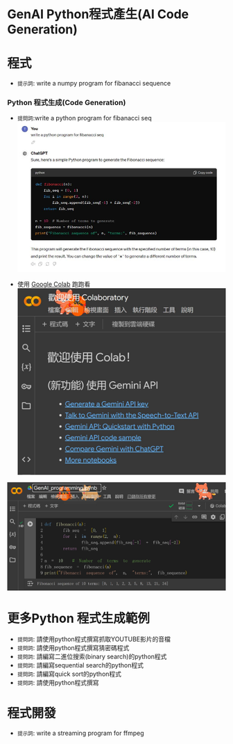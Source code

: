 # GenAI Python程式產生(AI Code Generation)

# 程式
- `提示詞`: write a numpy program for fibanacci sequence
### Python 程式生成(Code Generation)
- `提問詞`:write a python program for fibanacci seq
![ChatGPT_Python_1.JPG](pics/ChatGPT_Python_1.JPG)

- 使用 [Google Colab](https://colab.research.google.com/#) 跑跑看
![Google_Colab](Google_Colab.JPG)

![ChatGPT_Python_2.JPG](pics/ChatGPT_Python_2.JPG) 

# 更多Python 程式生成範例
- `提問詞`: 請使用python程式撰寫抓取YOUTUBE影片的音檔
- `提問詞`: 請使用python程式撰寫猜密碼程式
- `提問詞`: 請編寫二進位搜索(binary search)的python程式
- `提問詞`: 請編寫sequential search的python程式
- `提問詞`: 請編寫quick sort的python程式
- `提問詞`: 請使用python程式撰寫

# 程式開發
- `提示詞`: write a streaming program for ffmpeg

